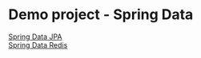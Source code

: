 # Demo project - Spring Data

[Spring Data JPA](./documents/spring-data-jpa.md)  
[Spring Data Redis](./documents/spring-data-redis.md)